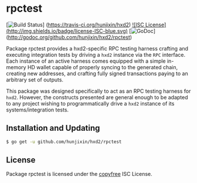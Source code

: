 rpctest
=======

[![Build Status](http://img.shields.io/travis/hunjixin/hxd2.svg)]
(https://travis-ci.org/hunjixin/hxd2) [![ISC License]
(http://img.shields.io/badge/license-ISC-blue.svg)](http://copyfree.org)
[![GoDoc](https://img.shields.io/badge/godoc-reference-blue.svg)]
(http://godoc.org/github.com/hunjixin/hxd2/rpctest)

Package rpctest provides a hxd2-specific RPC testing harness crafting and
executing integration tests by driving a `hxd2` instance via the `RPC`
interface. Each instance of an active harness comes equipped with a simple
in-memory HD wallet capable of properly syncing to the generated chain,
creating new addresses, and crafting fully signed transactions paying to an
arbitrary set of outputs. 

This package was designed specifically to act as an RPC testing harness for
`hxd2`. However, the constructs presented are general enough to be adapted to
any project wishing to programmatically drive a `hxd2` instance of its
systems/integration tests. 

## Installation and Updating

```bash
$ go get -u github.com/hunjixin/hxd2/rpctest
```

## License


Package rpctest is licensed under the [copyfree](http://copyfree.org) ISC
License.


